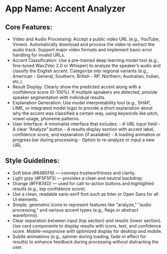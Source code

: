 # **App Name**: Accent Analyzer

## Core Features:

- Video and Audio Processing: Accept a public video URL (e.g., YouTube, Vimeo). Automatically download and process the video to extract the audio track. Support major video formats and implement basic error handling for invalid URLs.
- Accent Classification: Use a pre-trained deep learning model tool (e.g., fine-tuned Wav2Vec 2.0 or Whisper) to analyze the speaker’s audio and classify the English accent. Categorize into regional variants (e.g., American - General, Southern; British - RP, Northern; Australian, Indian, etc.).
- Result Display: Clearly show the predicted accent along with a confidence score (0-100%). If multiple speakers are detected, provide speaker segmentation with individual results.
- Explanation Generation: Use model interpretability tool (e.g., SHAP, LIME, or integrated model logs) to provide a short explanation about why the accent was classified a certain way, using keywords like pitch, vowel usage, phoneme patterns.
- User Interface: A minimalist interface that includes: - A URL input field - A clear “Analyze” button - A results display section with accent label, confidence score, and explanation (if available) - A loading animation or progress bar during processing - Option to re-analyze or input a new URL

## Style Guidelines:

- Soft blue (#64B5F6) — conveys trustworthiness and clarity.
- Light gray (#F5F5F5) — provides a clean and neutral backdrop.
- Orange (#FFB74D) — used for call-to-action buttons and highlighted results (e.g., top confidence score).
- Use a clean, readable sans-serif font such as Inter or Open Sans for all UI elements.
- Simple, geometric icons to represent features like “analyze,” “audio processing,” and various accent types (e.g., flags or abstract waveforms).
- Clear separation between input (top section) and results (lower section). Use card components to display results with icons, text, and confidence score. Mobile-responsive with optimized display for desktop and mobile.
- Subtle animations (e.g., spinner during loading, fade-in effect for results) to enhance feedback during processing without distracting the user.
